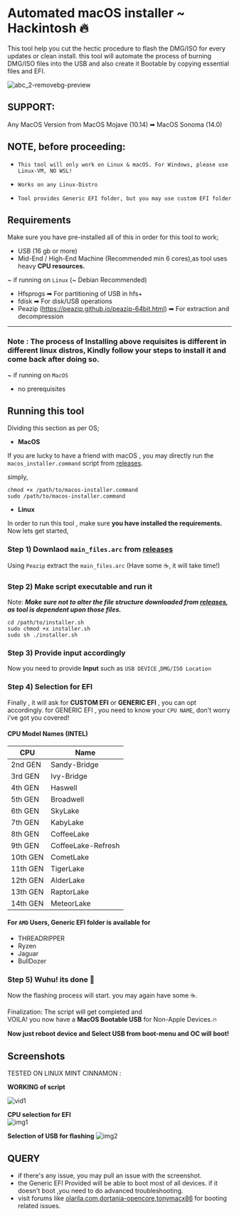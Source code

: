 # Automated macOS installer ~ Hackintosh 🔥

This tool help you cut the hectic procedure to flash the DMG/ISO for every updates or clean install. this tool will automate the process of burning DMG/ISO files into the USB and also create it Bootable by copying essential files and EFI. 

  ![abc_2-removebg-preview](https://github.com/user-attachments/assets/78b29f06-2dcd-4b26-b078-dfd5e4d23638) 


## SUPPORT:
Any MacOS Version from
MacOS Mojave (10.14) ➡ MacOS Sonoma (14.0)
## NOTE, before proceeding:
- `This tool will only work on Linux & macOS. For Windows, please use Linux-VM, NO WSL!`

- `Works on any Linux-Distro`

- `Tool provides Generic EFI folder, but you may use custom EFI folder`
## Requirements
Make sure you have pre-installed all of this in order for this tool to work;
- USB (16 gb or more)
- Mid-End / High-End Machine (Recommended min 6 cores),as tool uses heavy **CPU resources.**
 
~ if running on `Linux` (~ Debian Recommended)
- Hfsprogs ➡  For partitioning of USB in hfs+
- fdisk ➡  For disk/USB operations 
- Peazip (https://peazip.github.io/peazip-64bit.html)  ➡ For extraction and decompression 
________
### Note : The process of Installing above requisites is different in different linux distros, Kindly follow your steps to install it and come back after doing so.

~ if running on `MacOS`
- no prerequisites 


## Running this tool

Dividing this section as per OS;

- **MacOS** 

If you are lucky to have a friend with macOS , you may directly run the `macos_installer.command` script from  [releases](https://github.com/Cdude1909/Automated-MacOS-Installer/releases/). 

simply,  

```
chmod +x /path/to/macos-installer.command
sudo /path/to/macos-installer.command
```
- **Linux**

In order to run this tool , make sure **you have installed the requirements.**
Now lets get started,

### Step 1) Downlaod `main_files.arc` from [releases](https://github.com/Cdude1909/Automated-MacOS-Installer/releases/)
 Using `Peazip` extract the `main_files.arc` (Have some ☕️, it will take time!)
### Step 2) Make script executable and run it
Note: 
***Make sure not to alter the file structure downloaded from 
[releases](https://github.com/Cdude1909/Automated-MacOS-Installer/releases/), as tool is dependent upon those files.***


```
cd /path/to/installer.sh
sudo chmod +x installer.sh
sudo sh ./installer.sh
```
### Step 3) Provide input accordingly
 Now you need to provide **Input** such as  `USB DEVICE` ,`DMG/ISO Location`
### Step 4) Selection for EFI 
 Finally , it will ask for **CUSTOM EFI** or **GENERIC EFI** ,
 you can opt accordingly.
 for GENERIC EFI , you need to know your `CPU NAME`, don't worry i've got you covered! 
 #### CPU Model Names (**INTEL**)

| CPU             | Name                                                                |
| ----------------- | ------------------------------------------------------------------ |
| 2nd GEN| Sandy-Bridge|
| 3rd GEN| Ivy-Bridge|
| 4th GEN| Haswell|
| 5th GEN| Broadwell|
| 6th GEN| SkyLake |
| 7th GEN| KabyLake|
| 8th GEN| CoffeeLake|
| 9th GEN| CoffeeLake-Refresh|
| 10th GEN| CometLake|
|11th GEN| TigerLake|
|12th GEN| AlderLake|
|13th GEN| RaptorLake|
|14th GEN| MeteorLake|

#### For `AMD` Users, Generic EFI folder is available for 
- THREADRIPPER
- Ryzen
- Jaguar
- BullDozer 

### Step 5) Wuhu! its done 🎊
Now the flashing process will start. you may again have some ☕️.

Finalization: The script will get completed and    
VOILA! you now have a **MacOS Bootable USB** for Non-Apple Devices.🔥

**Now just reboot device and Select USB from boot-menu and OC will boot!**


## Screenshots

TESTED ON LINUX MINT CINNAMON :   
 
 **WORKING of script**
 
![vid1](https://github.com/user-attachments/assets/811d7c26-ba81-4529-84c5-11cd66db36eb)  

 **CPU selection for EFI**    
![img1](https://github.com/user-attachments/assets/916cd511-e037-4b12-9b96-db4eea9c70d1)         

**Selection of USB for flashing**
![img2](https://github.com/user-attachments/assets/bbcf7e72-3684-45d0-ac89-d488d40b0e37)


## QUERY
- if there's any issue, you may pull an issue with the screenshot.
- the Generic EFI Provided will be able to boot most of all devices. if it doesn't boot ,you need to do advanced troubleshooting.
- visit forums like [olarila.com](https://olarila.com),[dortania-opencore](https://dortania.github.io/OpenCore-Install-Guide/troubleshooting/troubleshooting.html),[tonymacx86](https://www.tonymacx86.com) for booting related issues.
